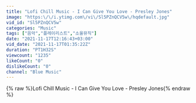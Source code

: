 ```yaml
---
title: "Lofi Chill Music - I Can Give You Love - Presley Jones"
image: "https:\/\/i.ytimg.com\/vi\/Sl5PZnQCV5w\/hqdefault.jpg"
vid_id: "Sl5PZnQCV5w"
categories: "Music"
tags: ["음악","플레이리스트","소울뮤직"]
date: "2021-11-17T12:16:43+03:00"
vid_date: "2021-11-17T01:35:22Z"
duration: "PT1H32S"
viewcount: "1235"
likeCount: "0"
dislikeCount: "0"
channel: "Blue Music"
---
```

{% raw %}Lofi Chill Music - I Can Give You Love - Presley Jones{% endraw %}
